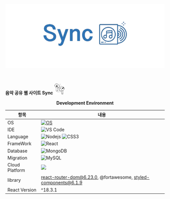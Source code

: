

![image](https://github.com/kang-minjune/Musics-Share/blob/main/Sync%20README%20Banner.png)

<br/>

<strong align="left"> 음악 공유 웹 사이트 Sync </strong>  <img src="https://github.com/kang-minjune/Musics-Share/blob/main/client/public/images/logo.png" alt="image" width="35" height="35">

<div align="center">
  <b>Development Environment</b>
  
  | 항목 | 내용 |
  | --- | --- |
  | OS | [![OS](https://img.shields.io/badge/OS-macOS-informational?style=flat-square&logo=apple&logoColor=white)](https://en.wikipedia.org/wiki/MacOS) |
  | IDE | ![VS Code](https://img.shields.io/badge/-VS%20Code-007ACC?style=flat-square&logo=visual-studio-code) |
  | Language | ![Nodejs](https://img.shields.io/badge/-Nodejs-black?style=flat-square&logo=Node.js) ![CSS3](https://img.shields.io/badge/-CSS3-1572B6?style=flat-square&logo=css3)|
  | FrameWork | ![React](https://img.shields.io/badge/-React-black?style=flat-square&logo=react) |
  | Database | ![MongoDB](https://img.shields.io/badge/-MongoDB-black?style=flat-square&logo=mongodb) |
  | Migration | ![MySQL](https://img.shields.io/badge/-MySQL-black?style=flat-square&logo=mysql) |
  | Cloud Platform | <img src="https://img.shields.io/badge/Amazon AWS-232F3E?style=flat-square&logo=amazonaws&logoColor=white"/> |
  | library | react-router-dom@6.23.0, @fortawesome, styled-components@6.1.9 |  
  | React Version | ^18.3.1 |

</div>

